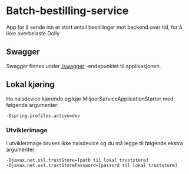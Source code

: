 # Batch-bestilling-service
App for å sende inn et stort antall bestillinger mot backend over tid, for å ikke overbelaste Dolly

## Swagger
Swagger finnes under [/swagger](https://testnav-batch-bestilling-service.intern.dev.nav.no/swagger) -endepunktet til applikasjonen.

## Lokal kjøring
Ha naisdevice kjørende og kjør MiljoerServiceApplicationStarter med følgende argumenter:
```
-Dspring.profiles.active=dev
```

### Utviklerimage
I utviklerimage brukes ikke naisdevice og du må legge til følgende ekstra argumenter:
```
-Djavax.net.ssl.trustStore=[path til lokal truststore]
-Djavax.net.ssl.trustStorePassword=[passord til lokal truststore]
```